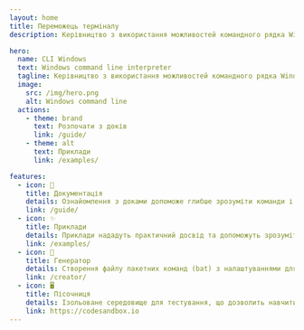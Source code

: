 ```yaml
---
layout: home
title: Переможець терміналу
description: Керівництво з використання можливостей командного рядка Windows

hero:
  name: CLI Windows
  text: Windows command line interpreter
  tagline: Керівництво з використання можливостей командного рядка Windows
  image:
    src: /img/hero.png
    alt: Windows command line
  actions:
    - theme: brand
      text: Розпочати з доків
      link: /guide/
    - theme: alt
      text: Приклади
      link: /examples/

features:
  - icon: 📑
    title: Документація
    details: Ознайомлення з доками допоможе глибше зрозуміти команди і виконувати різноманітні завдання в системі
    link: /guide/
  - icon: ✨
    title: Приклади
    details: Приклади нададуть практичний досвід та допоможуть зрозуміти, як застосовувати команди в реальних сценаріях
    link: /examples/
  - icon: 🔄
    title: Генератор
    details: Cтворення файлу пакетних команд (bat) з налаштуваннями для операційної системи Windows.
    link: /creator/
  - icon: 🖥
    title: Пісочниця
    details: Ізольоване середовище для тестування, що дозволить навчитися використовувати команди безпечно
    link: https://codesandbox.io
---
```

